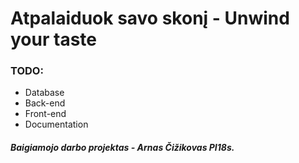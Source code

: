 # Atpalaiduok savo skonį - Unwind your taste

### TODO:
- Database
- Back-end
- Front-end
- Documentation

##### Baigiamojo darbo projektas - Arnas Čižikovas PI18s. 
